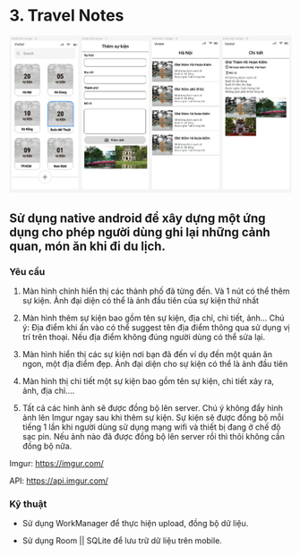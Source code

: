 # 3. Travel Notes


<img src="image/travel_note/travel_ui_1.png">

## Sử dụng native android để xây dựng một ứng dụng cho phép người dùng ghi lại những cảnh quan, món ăn khi đi du lịch.

### Yêu cầu

1. Màn hình chính hiển thị các thành phố đã từng đến. Và 1 nút có thể thêm sự kiện. Ảnh đại diện có thể là ảnh đầu tiên của sự kiện thứ nhất

2. Màn hình thêm sự kiện bao gồm tên sự kiện, địa chỉ, chi tiết, ảnh...
  Chú ý: Địa điểm khi ấn vào có thể suggest tên địa điểm thông qua sử dụng vị trí trên thoại. Nếu địa điểm không đúng người dùng có thể sửa lại.

3. Màn hình hiển thị các sự kiện nơi bạn đã đến ví dụ đến một quán ăn ngon, một địa điểm đẹp. Ảnh đại diện cho sự kiện có thể là ảnh đầu tiên 

4. Màn hình thị chi tiết một sự kiện bao gồm tên sự kiện, chi tiết xảy ra, ảnh, địa chỉ....

5. Tất cả các hình ảnh sẽ được đồng bộ lên server. Chú ý không đẩy hình ảnh lên Imgur ngay sau khi thêm sự kiện. Sự kiện sẽ được đồng bộ mỗi tiếng 1 lần khi người dùng sử dụng mạng wifi và thiết bị đang ở chế độ sạc pin. Nếu ảnh nào đã được đồng bộ lên server rồi thì thôi không cần đồng bộ nữa.

Imgur: https://imgur.com/

API: https://api.imgur.com/

### Kỹ thuật

- Sử dụng WorkManager để thực hiện upload, đồng bộ dữ liệu.

- Sử dụng Room || SQLite để lưu trữ dữ liệu trên mobile.